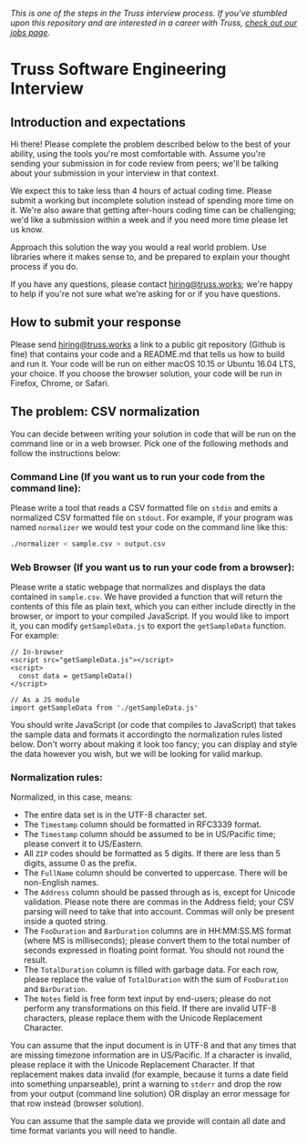 _This is one of the steps in the Truss interview process. If you've
stumbled upon this repository and are interested in a career with
Truss, [check out our jobs page](https://truss.works/jobs)._

# Truss Software Engineering Interview

## Introduction and expectations

Hi there! Please complete the problem described below to the best of
your ability, using the tools you're most comfortable with. Assume
you're sending your submission in for code review from peers;
we'll be talking about your submission in your interview in that
context.

We expect this to take less than 4 hours of actual coding time. Please
submit a working but incomplete solution instead of spending more time
on it. We're also aware that getting after-hours coding time can be
challenging; we'd like a submission within a week and if you need more
time please let us know.

Approach this solution the way you would a real world problem. Use
libraries where it makes sense to, and be prepared to explain your
thought process if you do.

If you have any questions, please contact hiring@truss.works; we're
happy to help if you're not sure what we're asking for or if you have
questions.

## How to submit your response

Please send hiring@truss.works a link to a public git repository
(Github is fine) that contains your code and a README.md that tells us
how to build and run it. Your code will be run on either macOS 10.15
or Ubuntu 16.04 LTS, your choice. If you choose the browser solution,
your code will be run in Firefox, Chrome, or Safari.

## The problem: CSV normalization

You can decide between writing your solution in code that will be run
on the command line or in a web browser. Pick one of the following methods
and follow the instructions below:

### Command Line (If you want us to run your code from the command line):

Please write a tool that reads a CSV formatted file on `stdin` and
emits a normalized CSV formatted file on `stdout`. For example, if
your program was named `normalizer` we would test your code on the
command line like this:

```sh
./normalizer < sample.csv > output.csv
```

### Web Browser (If you want us to run your code from a browser):

Please write a static webpage that normalizes and displays the data contained in
`sample.csv`. We have provided a function that will return the contents of this
file as plain text, which you can either include directly in the browser, or
import to your compiled JavaScript. If you would like to import it, you can
modify `getSampleData.js` to export the `getSampleData` function. For example:

```
// In-browser
<script src="getSampleData.js"></script>
<script>
  const data = getSampleData()
</script>
```

```
// As a JS module
import getSampleData from './getSampleData.js'
```

You should write JavaScript (or code that compiles to JavaScript) that takes the sample data and formats it accordingto the normalization rules listed below. Don't worry about making
it look too fancy; you can display and style the data however you wish,
but we will be looking for valid markup.

### Normalization rules:

Normalized, in this case, means:

- The entire data set is in the UTF-8 character set.
- The `Timestamp` column should be formatted in RFC3339 format.
- The `Timestamp` column should be assumed to be in US/Pacific time;
  please convert it to US/Eastern.
- All `ZIP` codes should be formatted as 5 digits. If there are less
  than 5 digits, assume 0 as the prefix.
- The `FullName` column should be converted to uppercase. There will be
  non-English names.
- The `Address` column should be passed through as is, except for
  Unicode validation. Please note there are commas in the Address
  field; your CSV parsing will need to take that into account. Commas
  will only be present inside a quoted string.
- The `FooDuration` and `BarDuration` columns are in HH:MM:SS.MS
  format (where MS is milliseconds); please convert them to the
  total number of seconds expressed in floating point format.
  You should not round the result.
- The `TotalDuration` column is filled with garbage data. For each
  row, please replace the value of `TotalDuration` with the sum of
  `FooDuration` and `BarDuration`.
- The `Notes` field is free form text input by end-users; please do
  not perform any transformations on this field. If there are invalid
  UTF-8 characters, please replace them with the Unicode Replacement
  Character.

You can assume that the input document is in UTF-8 and that any times
that are missing timezone information are in US/Pacific. If a
character is invalid, please replace it with the Unicode Replacement
Character. If that replacement makes data invalid (for example,
because it turns a date field into something unparseable), print a
warning to `stderr` and drop the row from your output (command line solution) OR
display an error message for that row instead (browser solution).

You can assume that the sample data we provide will contain all date
and time format variants you will need to handle.
